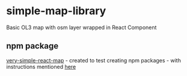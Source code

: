 # simple-map-library
Basic OL3 map with osm layer wrapped in React Component

## npm package
[very-simple-react-map](https://www.npmjs.com/package/very-simple-react-map) - created to test creating npm packages - with instructions mentioned [here](https://hackernoon.com/creating-a-library-of-react-components-using-create-react-app-without-ejecting-d182df690c6b)
